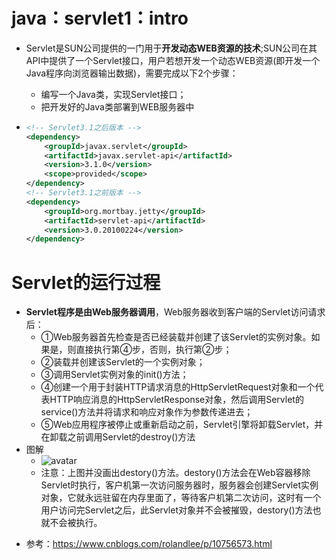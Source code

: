 # java：servlet1：intro



* Servlet是SUN公司提供的一门用于**开发动态WEB资源的技术**;SUN公司在其API中提供了一个Servlet接口，用户若想开发一个动态WEB资源(即开发一个Java程序向浏览器输出数据)，需要完成以下2个步骤：
  - 编写一个Java类，实现Servlet接口；
  - 把开发好的Java类部署到WEB服务器中

* ```xml
  <!-- Servlet3.1之后版本 -->
  <dependency>
      <groupId>javax.servlet</groupId>
      <artifactId>javax.servlet-api</artifactId>
      <version>3.1.0</version>
      <scope>provided</scope>
  </dependency>
  <!-- Servlet3.1之前版本 -->
  <dependency>
      <groupId>org.mortbay.jetty</groupId>
      <artifactId>servlet-api</artifactId>
      <version>3.0.20100224</version>
  </dependency>
  ```



# Servlet的运行过程

- **Servlet程序是由Web服务器调用**，Web服务器收到客户端的Servlet访问请求后：
  - ①Web服务器首先检查是否已经装载并创建了该Servlet的实例对象。如果是，则直接执行第④步，否则，执行第②步；
  - ②装载并创建该Servlet的一个实例对象；
  - ③调用Servlet实例对象的init()方法；
  - ④创建一个用于封装HTTP请求消息的HttpServletRequest对象和一个代表HTTP响应消息的HttpServletResponse对象，然后调用Servlet的service()方法并将请求和响应对象作为参数传递进去；
  - ⑤Web应用程序被停止或重新启动之前，Servlet引擎将卸载Servlet，并在卸载之前调用Servlet的destroy()方法
- 图解
  - ![avatar](图片引用\20190417153309.png)
  - 注意：上图并没画出destory()方法。destory()方法会在Web容器移除Servlet时执行，客户机第一次访问服务器时，服务器会创建Servlet实例对象，它就永远驻留在内存里面了，等待客户机第二次访问，这时有一个用户访问完Servlet之后，此Servlet对象并不会被摧毁，destory()方法也就不会被执行。



















* 参考：https://www.cnblogs.com/rolandlee/p/10756573.html